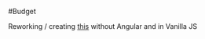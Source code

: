 #Budget

Reworking / creating [this](https://github.com/Roilan/Budget) without Angular and in Vanilla JS